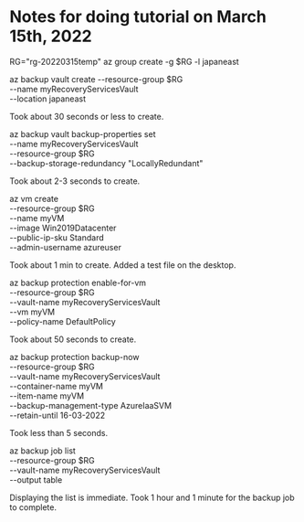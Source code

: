 # Notes for doing tutorial on March 15th, 2022
RG="rg-20220315temp"
az group create -g $RG -l japaneast

az backup vault create --resource-group $RG \
    --name myRecoveryServicesVault \
    --location japaneast

Took about 30 seconds or less to create.

az backup vault backup-properties set \
    --name myRecoveryServicesVault  \
    --resource-group $RG \
    --backup-storage-redundancy "LocallyRedundant"

Took about 2-3 seconds to create.

az vm create \
    --resource-group $RG \
    --name myVM \
    --image Win2019Datacenter \
    --public-ip-sku Standard \
    --admin-username azureuser

Took about 1 min to create.
Added a test file on the desktop.

az backup protection enable-for-vm \
    --resource-group $RG \
    --vault-name myRecoveryServicesVault \
    --vm myVM \
    --policy-name DefaultPolicy

Took about 50 seconds to create.

az backup protection backup-now \
    --resource-group $RG \
    --vault-name myRecoveryServicesVault \
    --container-name myVM \
    --item-name myVM \
    --backup-management-type AzureIaaSVM \
    --retain-until 16-03-2022

Took less than 5 seconds.

az backup job list \
    --resource-group $RG \
    --vault-name myRecoveryServicesVault \
    --output table

Displaying the list is immediate.
Took 1 hour and 1 minute for the backup job to complete.
